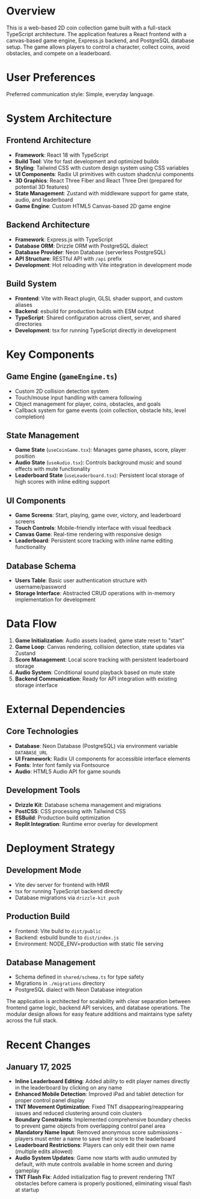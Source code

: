 # Overview

This is a web-based 2D coin collection game built with a full-stack TypeScript architecture. The application features a React frontend with a canvas-based game engine, Express.js backend, and PostgreSQL database setup. The game allows players to control a character, collect coins, avoid obstacles, and compete on a leaderboard.

# User Preferences

Preferred communication style: Simple, everyday language.

# System Architecture

## Frontend Architecture
- **Framework**: React 18 with TypeScript
- **Build Tool**: Vite for fast development and optimized builds
- **Styling**: Tailwind CSS with custom design system using CSS variables
- **UI Components**: Radix UI primitives with custom shadcn/ui components
- **3D Graphics**: React Three Fiber and React Three Drei (prepared for potential 3D features)
- **State Management**: Zustand with middleware support for game state, audio, and leaderboard
- **Game Engine**: Custom HTML5 Canvas-based 2D game engine

## Backend Architecture
- **Framework**: Express.js with TypeScript
- **Database ORM**: Drizzle ORM with PostgreSQL dialect
- **Database Provider**: Neon Database (serverless PostgreSQL)
- **API Structure**: RESTful API with `/api` prefix
- **Development**: Hot reloading with Vite integration in development mode

## Build System
- **Frontend**: Vite with React plugin, GLSL shader support, and custom aliases
- **Backend**: esbuild for production builds with ESM output
- **TypeScript**: Shared configuration across client, server, and shared directories
- **Development**: tsx for running TypeScript directly in development

# Key Components

## Game Engine (`gameEngine.ts`)
- Custom 2D collision detection system
- Touch/mouse input handling with camera following
- Object management for player, coins, obstacles, and goals
- Callback system for game events (coin collection, obstacle hits, level completion)

## State Management
- **Game State** (`useCoinGame.tsx`): Manages game phases, score, player position
- **Audio State** (`useAudio.tsx`): Controls background music and sound effects with mute functionality
- **Leaderboard State** (`useLeaderboard.tsx`): Persistent local storage of high scores with inline editing support

## UI Components
- **Game Screens**: Start, playing, game over, victory, and leaderboard screens
- **Touch Controls**: Mobile-friendly interface with visual feedback
- **Canvas Game**: Real-time rendering with responsive design
- **Leaderboard**: Persistent score tracking with inline name editing functionality

## Database Schema
- **Users Table**: Basic user authentication structure with username/password
- **Storage Interface**: Abstracted CRUD operations with in-memory implementation for development

# Data Flow

1. **Game Initialization**: Audio assets loaded, game state reset to "start"
2. **Game Loop**: Canvas rendering, collision detection, state updates via Zustand
3. **Score Management**: Local score tracking with persistent leaderboard storage
4. **Audio System**: Conditional sound playback based on mute state
5. **Backend Communication**: Ready for API integration with existing storage interface

# External Dependencies

## Core Technologies
- **Database**: Neon Database (PostgreSQL) via environment variable `DATABASE_URL`
- **UI Framework**: Radix UI components for accessible interface elements
- **Fonts**: Inter font family via Fontsource
- **Audio**: HTML5 Audio API for game sounds

## Development Tools
- **Drizzle Kit**: Database schema management and migrations
- **PostCSS**: CSS processing with Tailwind CSS
- **ESBuild**: Production build optimization
- **Replit Integration**: Runtime error overlay for development

# Deployment Strategy

## Development Mode
- Vite dev server for frontend with HMR
- tsx for running TypeScript backend directly
- Database migrations via `drizzle-kit push`

## Production Build
- Frontend: Vite build to `dist/public`
- Backend: esbuild bundle to `dist/index.js`
- Environment: NODE_ENV=production with static file serving

## Database Management
- Schema defined in `shared/schema.ts` for type safety
- Migrations in `./migrations` directory
- PostgreSQL dialect with Neon Database integration

The application is architected for scalability with clear separation between frontend game logic, backend API services, and database operations. The modular design allows for easy feature additions and maintains type safety across the full stack.

# Recent Changes

## January 17, 2025
- **Inline Leaderboard Editing**: Added ability to edit player names directly in the leaderboard by clicking on any name
- **Enhanced Mobile Detection**: Improved iPad and tablet detection for proper control panel display
- **TNT Movement Optimization**: Fixed TNT disappearing/reappearing issues and reduced clustering around coin clusters
- **Boundary Constraints**: Implemented comprehensive boundary checks to prevent game objects from overlapping control panel area
- **Mandatory Name Input**: Removed anonymous score submissions - players must enter a name to save their score to the leaderboard
- **Leaderboard Restrictions**: Players can only edit their own name (multiple edits allowed)
- **Audio System Updates**: Game now starts with audio unmuted by default, with mute controls available in home screen and during gameplay
- **TNT Flash Fix**: Added initialization flag to prevent rendering TNT obstacles before camera is properly positioned, eliminating visual flash at startup
